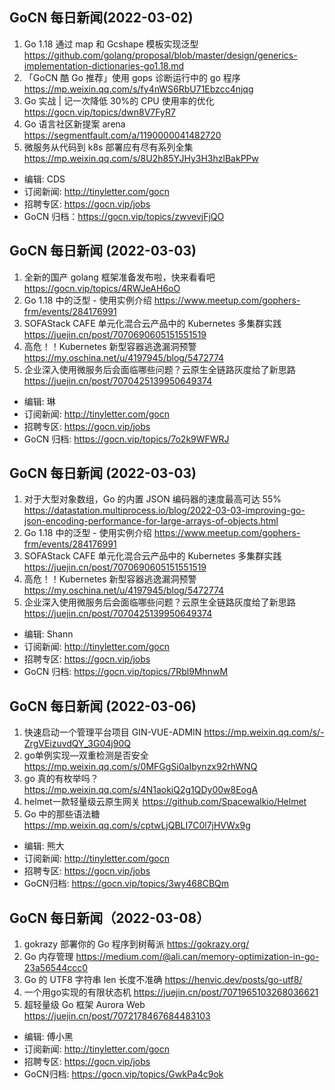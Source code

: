 ## GoCN 每日新闻(2022-03-02)

1. Go 1.18 通过 map 和 Gcshape 模板实现泛型 https://github.com/golang/proposal/blob/master/design/generics-implementation-dictionaries-go1.18.md
2. 「GoCN 酷 Go 推荐」使用 gops 诊断运行中的 go 程序 https://mp.weixin.qq.com/s/fy4nWS6RbU71Ebzcc4njqg
3. Go 实战 | 记一次降低 30%的 CPU 使用率的优化 https://gocn.vip/topics/dwn8V7FyR7
4. Go 语言社区新提案 arena https://segmentfault.com/a/1190000041482720
5. 微服务从代码到 k8s 部署应有尽有系列全集 https://mp.weixin.qq.com/s/8U2h85YJHy3H3hzlBakPPw

- 编辑: CDS
- 订阅新闻: http://tinyletter.com/gocn
- 招聘专区: https://gocn.vip/jobs
- GoCN 归档：https://gocn.vip/topics/zwvevjFjQO

## GoCN 每日新闻 (2022-03-03)

1. 全新的国产 golang 框架准备发布啦，快来看看吧 https://gocn.vip/topics/4RWJeAH6oO
2. Go 1.18 中的泛型 - 使用实例介绍 https://www.meetup.com/gophers-frm/events/284176991
3. SOFAStack CAFE 单元化混合云产品中的 Kubernetes 多集群实践 https://juejin.cn/post/7070690605151551519
4. 高危！！Kubernetes 新型容器逃逸漏洞预警 https://my.oschina.net/u/4197945/blog/5472774
5. 企业深入使用微服务后会面临哪些问题？云原生全链路灰度给了新思路 https://juejin.cn/post/7070425139950649374

- 编辑: 琳
- 订阅新闻: http://tinyletter.com/gocn
- 招聘专区: https://gocn.vip/jobs
- GoCN 归档: https://gocn.vip/topics/7o2k9WFWRJ

## GoCN 每日新闻 (2022-03-03)

1. 对于大型对象数组，Go 的内置 JSON 编码器的速度最高可达 55% https://datastation.multiprocess.io/blog/2022-03-03-improving-go-json-encoding-performance-for-large-arrays-of-objects.html
2. Go 1.18 中的泛型 - 使用实例介绍 https://www.meetup.com/gophers-frm/events/284176991
3. SOFAStack CAFE 单元化混合云产品中的 Kubernetes 多集群实践 https://juejin.cn/post/7070690605151551519
4. 高危！！Kubernetes 新型容器逃逸漏洞预警 https://my.oschina.net/u/4197945/blog/5472774
5. 企业深入使用微服务后会面临哪些问题？云原生全链路灰度给了新思路 https://juejin.cn/post/7070425139950649374

- 编辑: Shann
- 订阅新闻: http://tinyletter.com/gocn
- 招聘专区: https://gocn.vip/jobs
- GoCN 归档: https://gocn.vip/topics/7Rbl9MhnwM

## GoCN 每日新闻 (2022-03-06)

1. 快速启动一个管理平台项目 GIN-VUE-ADMIN https://mp.weixin.qq.com/s/-ZrgVEizuvdQY_3G04j90Q
2. go单例实现—双重检测是否安全 https://mp.weixin.qq.com/s/0MFGgSi0aIbynzx92rhWNQ
3. go 真的有枚举吗？ https://mp.weixin.qq.com/s/4N1aokiQ2g1QDy00w8EogA
4. helmet一款轻量级云原生网关 https://github.com/Spacewalkio/Helmet
5. Go 中的那些语法糖 https://mp.weixin.qq.com/s/cptwLjQBLI7C0l7jHVWx9g

- 编辑: 熊大
- 订阅新闻: http://tinyletter.com/gocn
- 招聘专区: https://gocn.vip/jobs
- GoCN归档: https://gocn.vip/topics/3wy468CBQm


## GoCN 每日新闻（2022-03-08）

1. gokrazy 部署你的 Go 程序到树莓派 https://gokrazy.org/
2. Go 内存管理 https://medium.com/@ali.can/memory-optimization-in-go-23a56544ccc0
3. Go 的 UTF8 字符串 len 长度不准确 https://henvic.dev/posts/go-utf8/
4. 一个用go实现的有限状态机 https://juejin.cn/post/7071965103268036621
5. 超轻量级 Go 框架 Aurora Web https://juejin.cn/post/7072178467684483103

* 编辑: 傅小黑
* 订阅新闻: http://tinyletter.com/gocn
* 招聘专区: https://gocn.vip/jobs
* GoCN归档: https://gocn.vip/topics/GwkPa4c9ok

